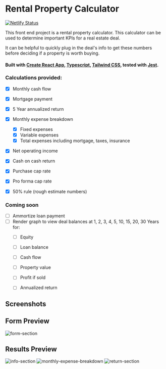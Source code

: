 # Rental Property Calculator

[![Netlify Status](https://api.netlify.com/api/v1/badges/1bdfbb0d-95f1-4d22-b844-bf0f4c370383/deploy-status)](https://app.netlify.com/sites/rental-calc/deploys)


This front end project is a rental property calculator. 
This calculator can be used to determine important KPIs for a real estate deal.

It can be helpful to quickly plug in the deal's info to get these numbers before deciding if a property is worth buying.



#### Built with [Create React App](https://create-react-app.dev/), [Typescript](https://www.typescriptlang.org/), [Tailwind CSS](https://tailwindcss.com/), tested with [Jest](https://jestjs.io/).


### Calculations provided:

- [x] Monthly cash flow
- [x] Mortgage payment
- [x] 5 Year annualized return
- [x] Monthly expense breakdown
  - [x] Fixed expenses
  - [x] Variable expenses
  - [x] Total expenses including mortgage, taxes, insurance
- [x] Net operating income
- [x] Cash on cash return
- [x] Purchase cap rate
- [x] Pro forma cap rate
- [x] 50% rule (rough estimate numbers)


### Coming soon
- [ ] Ammortize loan payment
- [ ] Render graph to view deal balances at 1, 2, 3, 4, 5, 10, 15, 20, 30 Years for:
  - [ ] Equity
  - [ ] Loan balance
  - [ ] Cash flow
  - [ ] Property value
  - [ ] Profit if sold
  - [ ] Annualized return


## Screenshots

## Form Preview
![form-section](https://user-images.githubusercontent.com/32273310/112067183-07cc6100-8b3e-11eb-9867-2fea5ec84d2b.png)


## Results Preview
![info-section](https://user-images.githubusercontent.com/32273310/112067200-10bd3280-8b3e-11eb-9be4-a600a8dace2e.png)
![monthly-expense-breakdown](https://user-images.githubusercontent.com/32273310/112067218-16b31380-8b3e-11eb-83ea-90193af5b27d.png)
![return-section](https://user-images.githubusercontent.com/32273310/112067233-1b77c780-8b3e-11eb-9b44-71cf7402fa86.png)


